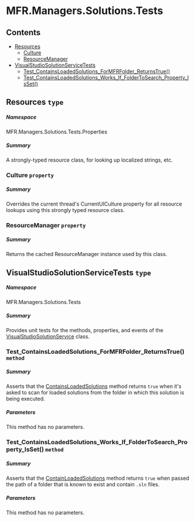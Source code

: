 <a name='assembly'></a>
# MFR.Managers.Solutions.Tests

## Contents

- [Resources](#T-MFR-Managers-Solutions-Tests-Properties-Resources 'MFR.Managers.Solutions.Tests.Properties.Resources')
  - [Culture](#P-MFR-Managers-Solutions-Tests-Properties-Resources-Culture 'MFR.Managers.Solutions.Tests.Properties.Resources.Culture')
  - [ResourceManager](#P-MFR-Managers-Solutions-Tests-Properties-Resources-ResourceManager 'MFR.Managers.Solutions.Tests.Properties.Resources.ResourceManager')
- [VisualStudioSolutionServiceTests](#T-MFR-Managers-Solutions-Tests-VisualStudioSolutionServiceTests 'MFR.Managers.Solutions.Tests.VisualStudioSolutionServiceTests')
  - [Test_ContainsLoadedSolutions_ForMFRFolder_ReturnsTrue()](#M-MFR-Managers-Solutions-Tests-VisualStudioSolutionServiceTests-Test_ContainsLoadedSolutions_ForMFRFolder_ReturnsTrue 'MFR.Managers.Solutions.Tests.VisualStudioSolutionServiceTests.Test_ContainsLoadedSolutions_ForMFRFolder_ReturnsTrue')
  - [Test_ContainsLoadedSolutions_Works_If_FolderToSearch_Property_IsSet()](#M-MFR-Managers-Solutions-Tests-VisualStudioSolutionServiceTests-Test_ContainsLoadedSolutions_Works_If_FolderToSearch_Property_IsSet 'MFR.Managers.Solutions.Tests.VisualStudioSolutionServiceTests.Test_ContainsLoadedSolutions_Works_If_FolderToSearch_Property_IsSet')

<a name='T-MFR-Managers-Solutions-Tests-Properties-Resources'></a>
## Resources `type`

##### Namespace

MFR.Managers.Solutions.Tests.Properties

##### Summary

A strongly-typed resource class, for looking up localized strings, etc.

<a name='P-MFR-Managers-Solutions-Tests-Properties-Resources-Culture'></a>
### Culture `property`

##### Summary

Overrides the current thread's CurrentUICulture property for all
  resource lookups using this strongly typed resource class.

<a name='P-MFR-Managers-Solutions-Tests-Properties-Resources-ResourceManager'></a>
### ResourceManager `property`

##### Summary

Returns the cached ResourceManager instance used by this class.

<a name='T-MFR-Managers-Solutions-Tests-VisualStudioSolutionServiceTests'></a>
## VisualStudioSolutionServiceTests `type`

##### Namespace

MFR.Managers.Solutions.Tests

##### Summary

Provides unit tests for the methods, properties, and events of the
[VisualStudioSolutionService](#T-MFR-Managers-Solutions-VisualStudioSolutionService 'MFR.Managers.Solutions.VisualStudioSolutionService')
class.

<a name='M-MFR-Managers-Solutions-Tests-VisualStudioSolutionServiceTests-Test_ContainsLoadedSolutions_ForMFRFolder_ReturnsTrue'></a>
### Test_ContainsLoadedSolutions_ForMFRFolder_ReturnsTrue() `method`

##### Summary

Asserts that the
[ContainsLoadedSolutions](#M-MFR-Managers-Solutions-VisualStudioSolutionService-ContainsLoadedSolutions 'MFR.Managers.Solutions.VisualStudioSolutionService.ContainsLoadedSolutions')
method returns `true` when it's asked to scan for loaded
solutions from the folder in which this solution is being executed.

##### Parameters

This method has no parameters.

<a name='M-MFR-Managers-Solutions-Tests-VisualStudioSolutionServiceTests-Test_ContainsLoadedSolutions_Works_If_FolderToSearch_Property_IsSet'></a>
### Test_ContainsLoadedSolutions_Works_If_FolderToSearch_Property_IsSet() `method`

##### Summary

Asserts that the
[ContainLoadedSolutions](#M-MFR-Managers-Solutions-Interfaces-IVisualStudioSolutionService-ContainLoadedSolutions 'MFR.Managers.Solutions.Interfaces.IVisualStudioSolutionService.ContainLoadedSolutions')
method returns `true` when passed the path of a folder that is
known to exist and contain `.sln` files.

##### Parameters

This method has no parameters.
